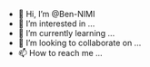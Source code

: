 - 👋 Hi, I’m @Ben-NIMI
- 👀 I’m interested in ...
- 🌱 I’m currently learning ...
- 💞️ I’m looking to collaborate on ...
- 📫 How to reach me ...

<!---
Ben-NIMI/Ben-NIMI is a ✨ special ✨ repository because its `README.md` (this file) appears on your GitHub profile.
You can click the Preview link to take a look at your changes.
--->
